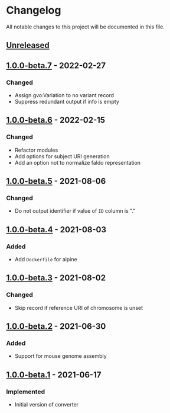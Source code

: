 # Changelog
All notable changes to this project will be documented in this file.

## [Unreleased]


## [1.0.0-beta.7] - 2022-02-27
### Changed
- Assign gvo:Variation to no variant record
- Suppress redundant output if info is empty

## [1.0.0-beta.6] - 2022-02-15
### Changed
- Refactor modules
- Add options for subject URI generation
- Add an option not to normalize faldo representation

## [1.0.0-beta.5] - 2021-08-06
### Changed
- Do not output identifier if value of `ID` column is "."

## [1.0.0-beta.4] - 2021-08-03
### Added
- Add `Dockerfile` for alpine

## [1.0.0-beta.3] - 2021-08-02
### Changed
- Skip record if reference URI of chromosome is unset

## [1.0.0-beta.2] - 2021-06-30
### Added
- Support for mouse genome assembly

## [1.0.0-beta.1] - 2021-06-17
### Implemented
- Initial version of converter

[Unreleased]: https://github.com/togovar/vcf2rdf/compare/v1.0.0-beta.7...HEAD
[1.0.0-beta.7]: https://github.com/togovar/vcf2rdf/releases/tag/v1.0.0-beta.7
[1.0.0-beta.6]: https://github.com/togovar/vcf2rdf/releases/tag/v1.0.0-beta.6
[1.0.0-beta.5]: https://github.com/togovar/vcf2rdf/releases/tag/v1.0.0-beta.5
[1.0.0-beta.4]: https://github.com/togovar/vcf2rdf/releases/tag/v1.0.0-beta.4
[1.0.0-beta.3]: https://github.com/togovar/vcf2rdf/releases/tag/v1.0.0-beta.3
[1.0.0-beta.2]: https://github.com/togovar/vcf2rdf/releases/tag/v1.0.0-beta.2
[1.0.0-beta.1]: https://github.com/togovar/vcf2rdf/releases/tag/v1.0.0-beta.1
